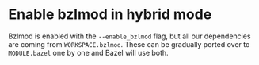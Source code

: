 # Enable bzlmod in hybrid mode

Bzlmod is enabled with the `--enable_bzlmod` flag, but all our dependencies
are coming from `WORKSPACE.bzlmod`. These can be gradually ported over to
`MODULE.bazel` one by one and Bazel will use both.
